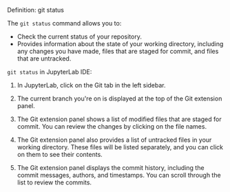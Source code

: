 Definition: git status

The `git status` command allows you to: 
- Check the current status of your repository. 
- Provides information about the state of your working directory, including any changes you have made, files that are staged for commit, and files that are untracked.

`git status` in JupyterLab IDE:

1. In JupyterLab, click on the Git tab in the left sidebar. 

2. The current branch you're on is displayed at the top of the Git extension panel.

3. The Git extension panel shows a list of modified files that are staged for commit. You can review the changes by clicking on the file names.

4. The Git extension panel also provides a list of untracked files in your working directory. These files will be listed separately, and you can click on them to see their contents.

5. The Git extension panel displays the commit history, including the commit messages, authors, and timestamps. You can scroll through the list to review the commits.
